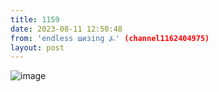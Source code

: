 ```yaml
---
title: 1159
date: 2023-08-11 12:50:48
from: 'endless шизing ⍼' (channel1162404975)
layout: post
---
```


![image](photos/photo_160@11-08-2023_12-50-48.jpg)


